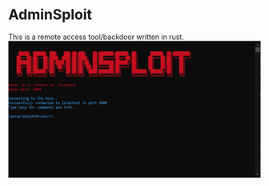 # AdminSploit
This is a remote access tool/backdoor written in rust.
![alt text](https://github.com/H3nr1X/AdminSploit/blob/main/showcase.png?raw=true)
